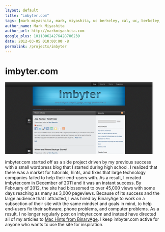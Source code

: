 ```yaml
---
layout: default
title: "imbyter.com"
tags: [mark miyashita, mark, miyashita, uc berkeley, cal, uc, berkeley, university of california, berkeley, computer science, cs, eecs, electrical engineering, imbyter, mac, iphone, blog]
author_name: Mark Miyashita
author_url: http://markmiyashita.com
google_plus: 101180624276428786239
date: 2012-03-05 010:00:00 -8
permalink: /projects/imbyter
---
```


<h1>imbyter.com</h1>

<a href="http://imbyter.com"><img class="clear blog-image-full-border" width="480" height="235" src="/images/imbyter.png" title="imbyter.com"></a>

imbyter.com started off as a side project driven by my previous success with a small wordpress blog that I started during high school. I realized that there was a market for tutorials, hints, and fixes that large technology companies failed to help their end-users with. As a result, I created imbyter.com in December of 2011 and it was an instant success. By February of 2012, the site had blossomed to over 45,000 views with some days reaching as many as 3,000 pageviews. Because of its success and the large audience that I attracted, I was hired by BinaryAge to work on a subsection of their site with the same mindset and goals in mind, to help end-users fix their software, phone problems, and computer problems. As a result, I no longer regularly post on imbyter.com and instead have directed all of my articles to <a href="http://hints.binaryage.com">Mac Hints from BinaryAge</a>. I keep imbyter.com active for anyone who wants to use the site for inspiration.